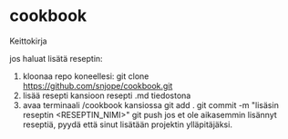 # cookbook
Keittokirja

jos haluat lisätä reseptin:
1. kloonaa repo koneellesi:
  git clone https://github.com/snjope/cookbook.git
2. lisää resepti kansioon resepti .md tiedostona
3. avaa terminaali /cookbook kansiossa
  git add .
  git commit -m "lisäsin reseptin <RESEPTIN_NIMI>"
  git push
jos et ole aikasemmin lisännyt reseptiä, pyydä että sinut lisätään projektin ylläpitäjäksi.
